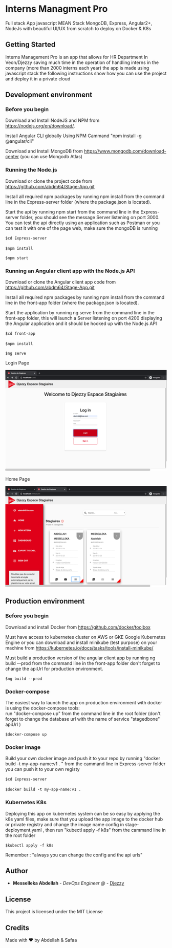 # Interns Managment Pro

Full stack App javascript MEAN Stack MongoDB, Express, Angular2+, NodeJs
with beautiful UI/UX from scratch to deploy on Docker & K8s

## Getting Started

Interns Management Pro is an app that allows for HR Department In Veon/Djezzy saving much time in the operation of handling interns in the company (more than 2000 interns each year) the app is made using javascript stack the following instructions show how you can use the project and deploy it in a private cloud


## Development environment

### Before you begin

Download and Install NodeJS and NPM from https://nodejs.org/en/download/.

Install Angular CLI  globally Using NPM Cammand "npm install -g @angular/cli"

Download and Install MongoDB  from https://www.mongodb.com/download-center (you can use Mongodb Atlas)

### Running the Node.js 

Download or clone the  project code from https://github.com/abdm64/Stage-App.git

Install all required npm packages by running npm install from the command line in the  Express-server folder (where the package.json is located).

Start the api by running npm start from the command line in the Express-server folder, you should see the message Server listening on port 3000. You can test the api directly using an application such as Postman or you can test it with one of the page web, make sure the mongoDB is running 

```
$cd Express-server 

$npm install
```
 ```
 $npm start 

```
### Running an Angular  client app with the Node.js API

Download or clone the Angular client app  code from https://github.com/abdm64/Stage-App.git

Install all required npm packages by running npm install from the command line in the front-app  folder (where the package.json is located).

Start the application by running ng serve from the command line in the front-app  folder, this will launch a Server listening on port 4200 displaying the Angular application and it should be hooked up with the Node.js API

```
$cd front-app

$npm install
```
 ```
 $ng serve

```


Login Page

![Alt text](./images/image1.png?raw=true "Title")

Home Page


![Alt text](./images/image2.png?raw=true "Title")



## Production  environment

### Before you begin

Download and install Docker from https://github.com/docker/toolbox

Must have access to kubernetes cluster on AWS or GKE Google Kubernetes Engine or you can download and install minikube (test  purpose) on your machine from https://kubernetes.io/docs/tasks/tools/install-minikube/

Must build a production version of the angular client app by running ng build --prod from the command line in the front-app  folder don't forget to change the apiUrl  for production environment.

```
$ng build --prod

```

### Docker-compose 
   
   The easiest  way to launch the app on production environment with docker is using the docker-compose tools: 
   <br>
       run  "docker-compose up"  from the command line in the root folder (don't forget to change the database url with the name of service "stagedbone" apiUrl )

```
$docker-compose up 
```
### Docker image 

   Build your own docker image and push it to your repo  by running  "docker build -t my-app-name:v1 . "
   from the cammand line in Express-server folder you can push it to your own registy 


```
$cd Express-server

$docker build -t my-app-name:v1 . 
```




### Kubernetes K8s

 Deploying this app on kubernetes system can be so easy by applying the k8s yaml files, make sure that you upload the app image to the docker hub or private registry and change the image name config in stage-deployment.yaml  , then run "kubectl apply -f k8s" from the cammand line in the root folder

```
$kubectl apply -f k8s

```

 Remember : "always you can change the config and the api urls" 






## Author

* **Messelleka Abdellah** - *DevOps Engineer @* - [Djezzy](http://www.djezzy.dz/)



## License

This project is licensed under the MIT License 

## Credits

Made with ❤️ by Abdellah & Safaa
